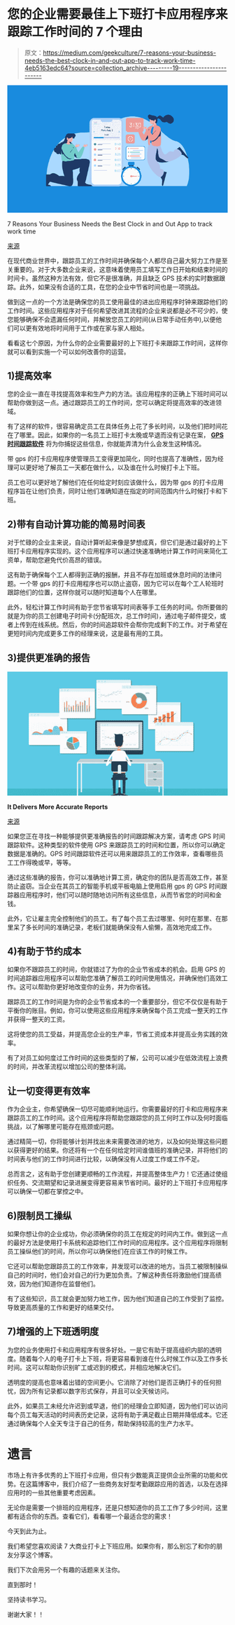 # 您的企业需要最佳上下班打卡应用程序来跟踪工作时间的 7 个理由

> 原文：<https://medium.com/geekculture/7-reasons-your-business-needs-the-best-clock-in-and-out-app-to-track-work-time-4eb5163edc64?source=collection_archive---------19----------------------->

![](img/f5e994f893f9a3832c278cff6fe613d4.png)

7 Reasons Your Business Needs the Best Clock in and Out App to track work time

[来源](https://www.actitime.com/wp-content/uploads/2020/03/The-10-Best-Time-Tracking-Solutions-of-2020.png)

在现代商业世界中，跟踪员工的工作时间并确保每个人都尽自己最大努力工作是至关重要的。对于大多数企业来说，这意味着使用员工填写工作日开始和结束时间的时间卡。虽然这种方法有效，但它不是很准确，并且缺乏 GPS 技术的实时数据跟踪。此外，如果没有合适的工具，在您的企业中节省时间也是一项挑战。

做到这一点的一个方法是确保您的员工使用最佳的进出应用程序时钟来跟踪他们的工作时间。这些应用程序对于任何希望改进其流程的企业来说都是必不可少的，使您能够确保不会遗漏任何时间，并解放您员工的时间(从日常手动任务中),以便他们可以更有效地将时间用于工作或在家与家人相处。

看看这七个原因，为什么你的企业需要最好的上下班打卡来跟踪工作时间，这样你就可以看到实施一个可以如何改善你的运营。

## **1)提高效率**

您的企业一直在寻找提高效率和生产力的方法。该应用程序的正确上下班时间可以帮助你做到这一点。通过跟踪员工的工作时间，您可以确定将提高效率的改进领域。

有了这样的软件，很容易确定员工在具体任务上花了多长时间，以及他们把时间花在了哪里。因此，如果你的一名员工上班打卡太晚或早退而没有记录在案， [**GPS 时间跟踪软件**](https://www.workstatus.io/best-gps-time-tracking-software-online?utm_source=gp&utm_medium=chanty-rn&utm_campaign=RN) 将为你捕捉这些信息，你就能弄清为什么会发生这种情况。

带 gps 的打卡应用程序使管理员工变得更加简化，同时也提高了准确性，因为经理可以更好地了解员工一天都在做什么，以及谁在什么时候打卡上下班。

员工也可以更好地了解他们在任何给定时刻应该做什么，因为带 gps 的打卡应用程序旨在让他们负责，同时让他们准确知道在指定的时间范围内什么时候打卡和下班。

## **2)带有自动计算功能的简易时间表**

对于忙碌的企业主来说，自动计算听起来像是梦想成真，但它们是通过最好的上下班打卡应用程序实现的。这个应用程序可以通过快速准确地计算工作时间来简化工资单，帮助您避免代价高昂的错误。

这有助于确保每个工人都得到正确的报酬，并且不存在加班或休息时间的法律问题。一个带 gps 的打卡应用程序也可以防止盗窃，因为它可以在每个工人轮班时跟踪他们的位置，这样你就可以随时知道每个人在哪里。

此外，轻松计算工作时间有助于您节省填写时间表等手工任务的时间。你所要做的就是为你的员工创建电子时间卡(分配班次，总工作时间)，通过电子邮件提交，或者上传到在线系统。然后，你的时间追踪软件会帮你完成剩下的工作。对于希望在更短时间内完成更多工作的经理来说，这是最有用的工具。

## **3)提供更准确的报告**

![](img/bf76defd4cd3ef1d7768840c4bb95a39.png)

**It Delivers More Accurate Reports**

[来源](https://searchengineland.com/wp-content/seloads/2019/11/analytics-reports-ss1920-800x450.jpg)

如果您正在寻找一种能够提供更准确报告的时间跟踪解决方案，请考虑 GPS 时间跟踪软件。这种类型的软件使用 GPS 来跟踪员工的时间和位置，所以你可以确定数据是准确的。GPS 时间跟踪软件还可以用来跟踪员工的工作效率，查看哪些员工工作得晚或早，等等。

通过这些准确的报告，你可以准确地计算工资，确定你的团队是否高效工作，甚至防止盗窃。当企业在其员工的智能手机或平板电脑上使用启用 gps 的 GPS 时间跟踪器应用程序时，他们可以随时随地访问所有这些信息，从而节省您的时间和金钱。

此外，它让雇主完全控制他们的员工。有了每个员工去过哪里、何时在那里、在那里呆了多长时间的准确记录，老板们就能确保没有人偷懒，高效地完成工作。

## **4)有助于节约成本**

如果你不跟踪员工的时间，你就错过了为你的企业节省成本的机会。启用 GPS 的时间追踪器应用程序可以帮助您准确了解员工的时间使用情况，并确保他们高效工作。这可以帮助你更好地改变你的业务，并为你省钱。

跟踪员工的工作时间是为你的企业节省成本的一个重要部分，但它不仅仅是有助于平衡你的账目。例如，你可以使用这些应用程序来确保每个员工完成一整天的工作并获得一整天的工资。

这将使您的员工受益，并提高您企业的生产率，节省工资成本并提高业务实践的效率。

有了对员工如何度过工作时间的这些类型的了解，公司可以减少在低效流程上浪费的时间，并改革流程以增加公司的整体利润。

## 让一切变得更有效率

作为企业主，你希望确保一切尽可能顺利地运行。你需要最好的打卡和应用程序来跟踪员工的工作时间。这个应用程序将帮助您跟踪您的员工何时工作以及何时面临挑战，以了解哪里可能存在瓶颈或问题。

通过精简一切，你将能够计划并找出未来需要改进的地方，以及如何处理这些问题以获得更好的结果。你还将有一个在任何给定时间谁值班的准确记录，并将他们的时间表与他们的工作时间进行比较，以确保没有人过度工作或工作不足。

总而言之，这有助于您创建更顺畅的工作流程，并提高整体生产力！它还通过使组织任务、交流期望和记录进展变得更容易来节省时间。最好的上下班打卡应用程序可以确保一切都在掌控之中。

## **6)限制员工操纵**

如果你想让你的企业成功，你必须确保你的员工在规定的时间内工作。做到这一点的最好方法是使用打卡系统和追踪他们工作时间的应用程序。这个应用程序将限制员工操纵他们的时间，所以你可以确保他们在应该工作的时候工作。

它还可以帮助您跟踪员工的工作效率，并发现可以改进的地方。当员工被限制操纵自己的时间时，他们会对自己的行为更加负责。了解这种责任将激励他们提高绩效，因为他们知道你在监督他们。

有了这些知识，员工就会更加努力地工作，因为他们知道自己的工作受到了监控。导致更高质量的工作和更好的结果交付。

## **7)增强的上下班透明度**

为您的业务使用打卡和应用程序有很多好处。一是它有助于提高组织内部的透明度。随着每个人的电子打卡上下班，将更容易看到谁在什么时候工作以及工作多长时间。这可以帮助你识别旷工或迟到的模式，并相应地解决它们。

透明度的提高也意味着出错的空间更小。它消除了对他们是否正确打卡的任何担忧，因为所有记录都以数字形式保存，并且可以全天候访问。

此外，如果员工未经允许迟到或早退，他们的经理会立即知道，因为他们可以访问每个员工每天活动的时间表历史记录，这将有助于满足截止日期并降低成本。它还通过确保每个人全天专注于自己的任务，帮助保持较高的生产力水平。

# **遗言**

市场上有许多优秀的上下班打卡应用，但只有少数能真正提供企业所需的功能和优势。在这篇博客中，我们介绍了一些商务友好型考勤跟踪应用的首选，以及在选择应用时的一些其他重要考虑因素。

无论你是需要一个排班的应用程序，还是只想知道你的员工工作了多少时间，这里都有适合你的东西。查看它们，看看哪一个最适合您的需求！

今天到此为止。

我们希望您喜欢阅读 7 大商业打卡上下班应用。如果你有，那么别忘了和你的朋友分享这个博客。

我们下次会用另一个有趣的话题来关注你。

直到那时！

坚持读书学习。

谢谢大家！！